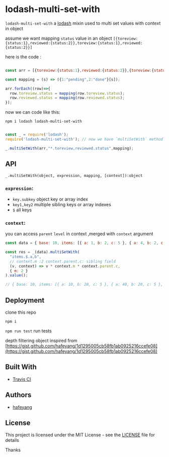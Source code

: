 # lodash-multi-set-with
`lodash-multi-set-with` a [lodash](https://github.com/lodash/lodash) mixin used to multi set values with context in object

assume we want mapping `status` value in an object `[{toreview:{status:1},reviewed:{status:2}},toreview:{status:1},reviewed:{status:2}}]`

here is the code :

```js

const arr = [{toreview:{status:1},reviewed:{status:2}},{toreview:{status:1},reviewed:{status:2}}];

const mapping = (s) => ({1:"pending",2:"done"}[s]);

arr.forEach((row)=>{
  row.toreview.status = mapping(row.toreview.status);
  row.reviewed.status = mapping(row.reviewed.status);
});

```
now we can code like this:

```
npm i lodash lodash-multi-set-with

```
```js

const _ = require('lodash');
require('lodash-multi-set-with'); // now we have `multiSetWith` method

_.multiSetWith(arr,"*.toreview,reviewed.status",mapping);

```

## API

`_.multiSetWith(object, expression, mapping, [context]):object`

### `expression`:

* `key.subkey` object key or array index
* `key1,key2` multiple sibling keys or array indexes
* `$` all keys

### `context`:

you can access `parent` `level` in context ,merged with `context` argument


```js
const data = { base: 10, items: [{ a: 1, b: 2, c: 5 }, { a: 4, b: 2, c: 5 }, { b: 2, c: 5 }] };

const res = _(data).multiSetWith(
  "items.$.a,b",
  // context.m :2 context.parent.c: sibling field
  (v, context) => v * context.m * context.parent.c,
  { m: 2 }
).value();

// { base: 10, items: [{ a: 10, b: 20, c: 5 }, { a: 40, b: 20, c: 5 }, { b: 20, c: 5 }] }


```


## Deployment

clone this repo

`npm i`

`npm run test` run tests

depth filtering object inspired from [https://gist.github.com/hafeyang/1d1295005cb58fb1ab0925216ccefe08](https://gist.github.com/hafeyang/1d1295005cb58fb1ab0925216ccefe08)

## Built With

* [Travis CI](https://travis-ci.org)

## Authors

* [hafeyang](https://github.com/hafeyang)


## License

This project is licensed under the MIT License - see the [LICENSE](LICENSE) file for details

Thanks